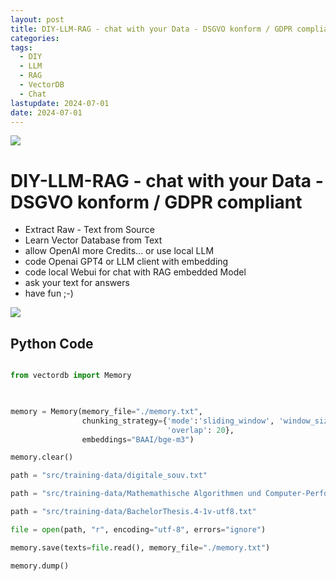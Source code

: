 ```yaml
---
layout: post
title: DIY-LLM-RAG - chat with your Data - DSGVO konform / GDPR compliant
categories: 
tags:
  - DIY
  - LLM
  - RAG
  - VectorDB
  - Chat
lastupdate: 2024-07-01
date: 2024-07-01
---
```

![](../pics/2024-07-01-DIY-LLM-RAG_image_1.png)
# DIY-LLM-RAG - chat with your Data - DSGVO konform / GDPR compliant 

- Extract Raw - Text from Source 
- Learn Vector Database from Text 
- allow OpenAI more Credits... or use local LLM
- code Openai GPT4 or LLM client with embedding 
- code local Webui for chat with RAG embedded Model 
- ask your text for answers 
- have fun ;-) 



![](../pics/2024-07-01-DIY-LLM-RAG_image_2.png)

## Python Code 

``` python

from vectordb import Memory

  

memory = Memory(memory_file="./memory.txt",
                chunking_strategy={'mode':'sliding_window', 'window_size': 80,
                                   'overlap': 20},
                embeddings="BAAI/bge-m3")

memory.clear()

path = "src/training-data/digitale_souv.txt"

path = "src/training-data/Mathemathische Algorithmen und Computer-Performance bok_978-3-662-47448-8.txt"

path = "src/training-data/BachelorThesis.4-1v-utf8.txt"

file = open(path, "r", encoding="utf-8", errors="ignore")

memory.save(texts=file.read(), memory_file="./memory.txt")

memory.dump()

```


